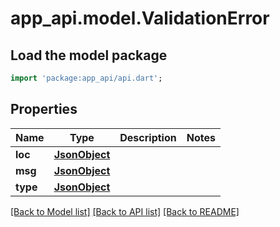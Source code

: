 # app_api.model.ValidationError

## Load the model package
```dart
import 'package:app_api/api.dart';
```

## Properties
Name | Type | Description | Notes
------------ | ------------- | ------------- | -------------
**loc** | [**JsonObject**](.md) |  | 
**msg** | [**JsonObject**](.md) |  | 
**type** | [**JsonObject**](.md) |  | 

[[Back to Model list]](../README.md#documentation-for-models) [[Back to API list]](../README.md#documentation-for-api-endpoints) [[Back to README]](../README.md)


